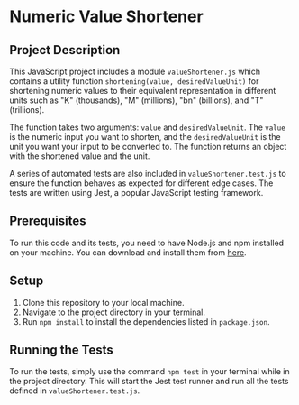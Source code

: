 # Numeric Value Shortener

## Project Description

This JavaScript project includes a module `valueShortener.js` which contains a utility function `shortening(value, desiredValueUnit)` for shortening numeric values to their equivalent representation in different units such as "K" (thousands), "M" (millions), "bn" (billions), and "T" (trillions).

The function takes two arguments: `value` and `desiredValueUnit`. The `value` is the numeric input you want to shorten, and the `desiredValueUnit` is the unit you want your input to be converted to. The function returns an object with the shortened value and the unit.

A series of automated tests are also included in `valueShortener.test.js` to ensure the function behaves as expected for different edge cases. The tests are written using Jest, a popular JavaScript testing framework.

## Prerequisites

To run this code and its tests, you need to have Node.js and npm installed on your machine. You can download and install them from [here](https://nodejs.org/).

## Setup

1. Clone this repository to your local machine.
2. Navigate to the project directory in your terminal.
3. Run `npm install` to install the dependencies listed in `package.json`.

## Running the Tests

To run the tests, simply use the command `npm test` in your terminal while in the project directory. This will start the Jest test runner and run all the tests defined in `valueShortener.test.js`.
